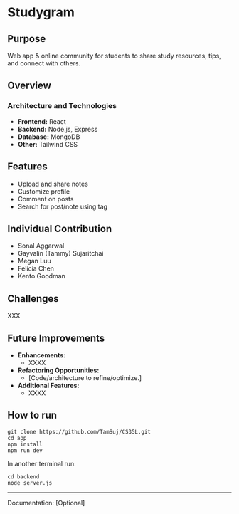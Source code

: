 # Studygram

## Purpose
Web app & online community for students to share study resources, tips, and connect with others.

## Overview
### Architecture and Technologies
- **Frontend:** React
- **Backend:** Node.js, Express
- **Database:** MongoDB
- **Other:** Tailwind CSS

## Features
- Upload and share notes
- Customize profile
- Comment on posts
- Search for post/note using tag

## Individual Contribution
- Sonal Aggarwal
- Gayvalin (Tammy) Sujaritchai 
- Megan Luu
- Felicia Chen 
- Kento Goodman

## Challenges
XXX

## Future Improvements
- **Enhancements:**
    - XXXX
- **Refactoring Opportunities:**
    - [Code/architecture to refine/optimize.]
- **Additional Features:**
    - XXXX

## How to run

```
git clone https://github.com/TamSuj/CS35L.git
cd app
npm install
npm run dev
```

In another terminal run:

```
cd backend
node server.js
```
---  
Documentation: [Optional]
